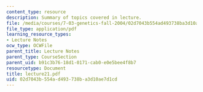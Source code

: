 ```yaml
---
content_type: resource
description: Summary of topics covered in lecture.
file: /media/courses/7-03-genetics-fall-2004/02d7043b554ad493738ba3d10ae7d1cd_lecture21.pdf
file_type: application/pdf
learning_resource_types:
- Lecture Notes
ocw_type: OCWFile
parent_title: Lecture Notes
parent_type: CourseSection
parent_uid: b91c3b76-18d1-0171-cab0-e0e5bee4f8b7
resourcetype: Document
title: lecture21.pdf
uid: 02d7043b-554a-d493-738b-a3d10ae7d1cd
---
```


